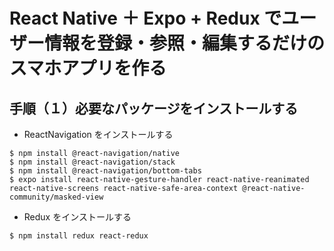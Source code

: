 # React Native ＋ Expo + Redux でユーザー情報を登録・参照・編集するだけのスマホアプリを作る

## 手順（１）必要なパッケージをインストールする

- ReactNavigation をインストールする

```
$ npm install @react-navigation/native
$ npm install @react-navigation/stack
$ npm install @react-navigation/bottom-tabs
$ expo install react-native-gesture-handler react-native-reanimated react-native-screens react-native-safe-area-context @react-native-community/masked-view
```

- Redux をインストールする

```
$ npm install redux react-redux
```
